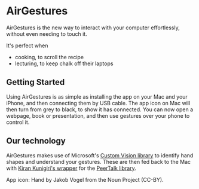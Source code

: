 # AirGestures

AirGestures is the new way to interact with your computer effortlessly,
without even needing to touch it.

It's perfect when

-   cooking, to scroll the recipe
-   lecturing, to keep chalk off their laptops

## Getting Started

Using AirGestures is as simple as installing the app on your Mac and
your iPhone, and then connecting them by USB cable. The app icon on Mac
will then turn from grey to black, to show it has connected. You can now
open a webpage, book or presentation, and then use gestures over your
phone to control it.

## Our technology

AirGestures makes use of Microsoft's [Custom Vision library] to identify
hand shapes and understand your gestures. These are then fed back to the
Mac with [Kiran Kunigiri's wrapper] for the [PeerTalk library].

App icon: Hand by Jakob Vogel from the Noun Project (CC-BY).

  [Custom Vision library]: https://customvision.ai
  [Kiran Kunigiri's wrapper]: https://github.com/kirankunigiri/peertalk-simple
  [PeerTalk library]: https://github.com/rsms/peertalk
